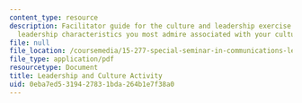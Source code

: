```yaml
---
content_type: resource
description: Facilitator guide for the culture and leadership exercise to identify
  leadership characteristics you most admire associated with your culture.
file: null
file_location: /coursemedia/15-277-special-seminar-in-communications-leadership-and-personal-effectiveness-coaching-fall-2008/0eba7ed5319427831bda264b1e7f38a0_guide_05.pdf
file_type: application/pdf
resourcetype: Document
title: Leadership and Culture Activity
uid: 0eba7ed5-3194-2783-1bda-264b1e7f38a0
---
```

